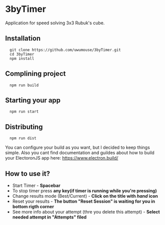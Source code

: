 # 3byTimer
Application for speed solving 3x3 Rubuk's cube.

## Installation
```
  git clone https://github.com/uwumouse/3byTimer.git
  cd 3byTimer
  npm install
```

## Complining project
```
  npm run build
```
## Starting your app 
```
  npm run start
```
## Distributing
```
  npm run dist
```
You can configure your build as you want, but I decided to keep things simple.
Also you cant find documentation and guildes about how to build your ElectoronJS app here: https://www.electron.build/


## How to use it?  
- Start Timer - __Spacebar__
- To stop timer press __any key(if timer is running while you're pressing)__
- Change results mode (Best/Current) - __Click on the title with *hand* icon__
- Reset your results - __The button "Reset Session" is waiting for you in bottom rigth corner__
- See more info about your attempt (thre you delete this attempt) - __Select needed attempt in "Attempts" filed__
